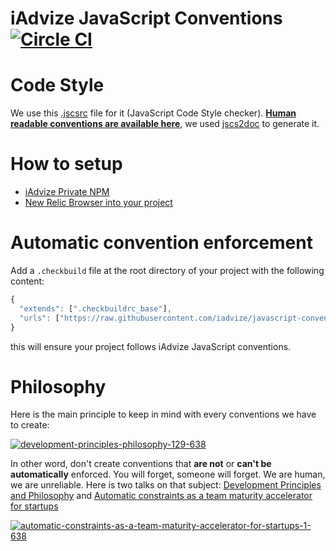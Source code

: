 iAdvize JavaScript Conventions [![Circle CI](https://circleci.com/gh/iadvize/javascript-convention/tree/master.svg?style=svg)](https://circleci.com/gh/iadvize/javascript-convention/tree/master)
==============================

# Code Style

We use this [.jscsrc](https://github.com/iadvize/javascript-convention/blob/master/.jscsrc) file for it (JavaScript Code Style checker). **[Human readable conventions are available here](https://circle-artifacts.com/gh/iadvize/javascript-convention/10/artifacts/0/home/ubuntu/javascript-convention/jscs.html)**, we used [jscs2doc](https://github.com/FGRibreau/jscs2doc) to generate it.


# How to setup

- [iAdvize Private NPM](/npm.md)
- [New Relic Browser into your project](/newrelic.md)


# Automatic convention enforcement

Add a `.checkbuild` file at the root directory of your project with the following content:

```js
{
  "extends": [".checkbuildrc_base"],
  "urls": ["https://raw.githubusercontent.com/iadvize/javascript-convention/master/.checkbuildrc_base"]
}
```

this will ensure your project follows iAdvize JavaScript conventions.

# Philosophy

Here is the main principle to keep in mind with every conventions we have to create:

[![development-principles-philosophy-129-638](https://cloud.githubusercontent.com/assets/138050/13495211/b054921a-e149-11e5-9299-0aa87e75c7ad.jpg)](https://www.uslide.io/presentations/Aw6sX5ug-Tfzw5rNXAmdJg)

In other word, don't create conventions that **are not** or **can't be** **automatically** enforced. You will forget, someone will forget. We are human, we are unreliable. Here is two talks on that subject: [Development Principles and Philosophy](https://www.uslide.io/presentations/Aw6sX5ug-Tfzw5rNXAmdJg) and [Automatic constraints as a team maturity accelerator for startups](http://fr.slideshare.net/FGRibreau/automatic-constraints-as-a-team-maturity-accelerator-for-startups)

[![automatic-constraints-as-a-team-maturity-accelerator-for-startups-1-638](https://cloud.githubusercontent.com/assets/138050/13495378/9a8e69aa-e14a-11e5-8970-52e004f5d22c.jpg)](http://fr.slideshare.net/FGRibreau/automatic-constraints-as-a-team-maturity-accelerator-for-startups)
